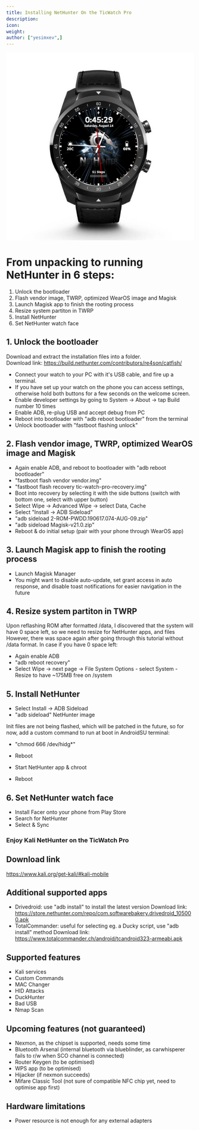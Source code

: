 ```yaml
---
title: Installing NetHunter On the TicWatch Pro
description:
icon:
weight:
author: ["yesimxev",]
---
```


![](NetHunter-TicWatch.png)

# From unpacking to running NetHunter in 6 steps:

1. Unlock the bootloader
2. Flash vendor image, TWRP, optimized WearOS image and Magisk
3. Launch Magisk app to finish the rooting process
4. Resize system partiton in TWRP
5. Install NetHunter
6. Set NetHunter watch face 

## 1. Unlock the bootloader

Download and extract the installation files into a folder.  
Download link: https://build.nethunter.com/contributors/re4son/catfish/

- Connect your watch to your PC with it's USB cable, and fire up a terminal. 
- If you have set up your watch on the phone you can access settings, otherwise hold both buttons for a few seconds on the welcome screen.
- Enable developer settings by going to System -> About -> tap Build number 10 times
- Enable ADB, re-plug USB and accept debug from PC
- Reboot into bootloader with "adb reboot bootloader" from the terminal 
- Unlock bootloader with "fastboot flashing unlock"

## 2. Flash vendor image, TWRP, optimized WearOS image and Magisk

- Again enable ADB, and reboot to bootloader with "adb reboot bootloader"
- "fastboot flash vendor vendor.img"
- "fastboot flash recovery tic-watch-pro-recovery.img"
- Boot into recovery by selecting it with the side buttons (switch with bottom one, select with upper button)
- Select Wipe -> Advanced Wipe -> select Data, Cache
- Select "Install -> ADB Sideload"
- "adb sideload 2-ROM-PWDD.190617.074-AUG-09.zip"
- "adb sideload Magisk-v21.0.zip"
- Reboot & do initial setup (pair with your phone through WearOS app)

## 3. Launch Magisk app to finish the rooting process

- Launch Magisk Manager
- You might want to disable auto-update, set grant access in auto response, and disable toast notifications for easier navigation in the future

## 4. Resize system partiton in TWRP

Upon reflashing ROM after formatted /data, I discovered that the system will have 0 space left, so we need to resize for NetHunter apps, and files
However, there was space again after going through this tutorial without /data format. In case if you have 0 space left:
- Again enable ADB 
- "adb reboot recovery"
- Select Wipe -> next page -> File System Options - select System - Resize to have ~175MB free on /system

## 5. Install NetHunter

- Select Install -> ADB Sideload
- "adb sideload" NetHunter image

Init files are not being flashed, which will be patched in the future, so for now, add a custom command to run at boot in AndroidSU terminal:
- "chmod 666 /dev/hidg*"

- Reboot 
- Start NetHunter app & chroot
- Reboot

## 6. Set NetHunter watch face

- Install Facer onto your phone from Play Store
- Search for NetHunter
- Select & Sync

### Enjoy Kali NetHunter on the TicWatch Pro

## Download link

https://www.kali.org/get-kali/#kali-mobile

## Additional supported apps

- Drivedroid: use "adb install" to install the latest version
Download link: https://store.nethunter.com/repo/com.softwarebakery.drivedroid_105000.apk
- TotalCommander: useful for selecting eg. a Ducky script, use "adb install" method
Download link: https://www.totalcommander.ch/android/tcandroid323-armeabi.apk

## Supported features

- Kali services
- Custom Commands
- MAC Changer
- HID Attacks
- DuckHunter
- Bad USB
- Nmap Scan

## Upcoming features (not guaranteed)

- Nexmon, as the chipset is supported, needs some time
- Bluetooth Arsenal (internal bluetooth via blueblinder, as carwhisperer fails to r/w when SCO channel is connected)
- Router Keygen (to be optimised)
- WPS app (to be optimised)
- Hijacker (if nexmon succeeds)
- Mifare Classic Tool (not sure of compatible NFC chip yet, need to optimise app first)

## Hardware limitations

- Power resource is not enough for any external adapters
